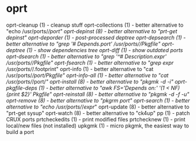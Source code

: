 # oprt

oprt-cleanup (1)      - cleanup stuff
oprt-collections (1)  - better alternative to "echo /usr/ports/*/port"
oprt-depinst (8)      - better alternative to "prt-get depinst"
oprt-deporder (1)     - post-processed deptree
oprt-depsearch (1)    - better alternative to "grep '# Depends.*port' /usr/ports/*/Pkgfile"
oprt-deptree (1)      - show dependencies tree
oprt-diff (1)         - show outdated ports
oprt-dsearch (1)      - better alternative to "grep '^# Description.*expr' /usr/ports/*/Pkgfile"
oprt-fsearch (1)      - better alternative to "grep expr /usr/ports/*/.footprint"
oprt-info (1)         - better alternative to "cat /usr/ports/*/port/Pkgfile"
oprt-info-all (1)     - better alternative to "cat /usr/ports/*/port/*"
oprt-install (8)      - better alternative to "pkgmk -d -i"
oprt-pkgfile-deps (1) - better alternative to "awk FS='Depends on:' '(1 < NF) {print $2}' Pkgfile"
oprt-reinstall (8)    - better alternative to "pkgmk -d -f -u"
oprt-remove (8)       - better alternative to "pkgrm port"
oprt-search (1)       - better alternative to "echo /usr/ports/*/*expr*"
oprt-update (8)       - better alternative to "prt-get sysup"
oprt-watch (8)        - better alternative to "ck4up"
pp (1)                - patch CRUX ports
prtcheckedits (1)     - print modified files
prtchecknew (1)       - print local/new files (not installed)
upkgmk (1)            - micro pkgmk, the easiest way to build a port

